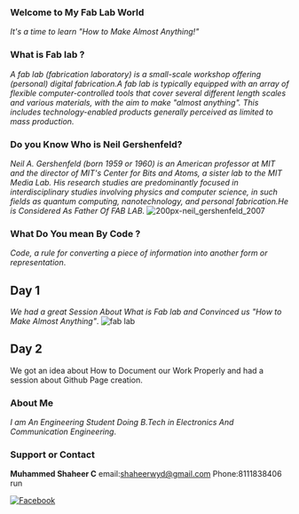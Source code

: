 ###                                          Welcome to My Fab Lab World


_It's a time to learn "How to Make Almost Anything!"_


### What is Fab lab ?
_A fab lab (fabrication laboratory) is a small-scale workshop offering (personal) digital fabrication.A fab lab is typically equipped with an array of flexible computer-controlled tools that cover several different length scales and various materials, with the aim to make "almost anything". This includes technology-enabled products generally perceived as limited to mass production._
### Do you Know Who is  Neil Gershenfeld?
_Neil A. Gershenfeld (born 1959 or 1960) is an American professor at MIT and the director of MIT's Center for Bits and Atoms, a sister lab to the MIT Media Lab. His research studies are predominantly focused in interdisciplinary studies involving physics and computer science, in such fields as quantum computing, nanotechnology, and personal fabrication.He is Considered As Father Of FAB LAB._
![200px-neil_gershenfeld_2007](https://user-images.githubusercontent.com/30692774/28935753-2f5e0fc2-78a3-11e7-95d1-4183b256a833.jpg)

### What Do You mean By Code ?
_Code, a rule for converting a piece of information into another form or representation_.

## Day 1
_We had a great Session About What is Fab lab and Convinced us "How to Make Almost Anything"_.
![fab lab](https://user-images.githubusercontent.com/30692774/28934103-4cb9ab5e-789d-11e7-9e01-2a1906641b1f.jpg)
## Day 2
We got an idea about How to Document our Work Properly and had a session about Github Page creation.


### About Me
_I am An Engineering Student Doing B.Tech in Electronics And Communication Engineering_.
### Support or Contact
**Muhammed Shaheer C**                                                                                                                    email:shaheerwyd@gmail.com
Phone:8111838406
run

[![Facebook](https://www.google.co.in/url?sa=i&rct=j&q=&esrc=s&source=imgres&cd=&cad=rja&uact=8&ved=0ahUKEwiL2omG2LvVAhWJLY8KHZLODiYQjRwIBw&url=http%3A%2F%2Freachthearc.com%2Fget-found-on-facebook-a-strategy-for-rural-electric-cooperatives&psig=AFQjCNFEcU3hFcIKEF38M9w4ohaWFdjQGA&ust=1501871118607695)](https://www.facebook.com/shaheerkbd/)

